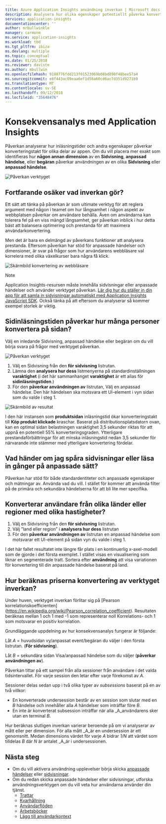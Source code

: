 ```yaml
---
title: Azure Application Insights användning inverkan | Microsoft docs
description: Analysera hur olika egenskaper potentiellt påverka konverteringstakt för delar av dina appar.
services: application-insights
documentationcenter: ''
author: mrbullwinkle
manager: carmonm
ms.service: application-insights
ms.workload: tbd
ms.tgt_pltfrm: ibiza
ms.devlang: multiple
ms.topic: conceptual
ms.date: 01/25/2018
ms.reviewer: daviste
ms.author: mbullwin
ms.openlocfilehash: 9188776fdd213f01523069b08bd898f48bee57a4
ms.sourcegitcommit: e8f443ac09eaa6ef1d56a60cd6ac7d351d9271b9
ms.translationtype: MT
ms.contentlocale: sv-SE
ms.lasthandoff: 09/12/2018
ms.locfileid: "35648476"
---
```

# <a name="impact-analysis-with-application-insights"></a>Konsekvensanalys med Application Insights

Påverkan analyserar hur inläsningstider och andra egenskaper påverkar konverteringstakt för olika delar av appen. Om du vill placera mer exakt som identifieras hur **någon annan dimension** av en **Sidvisning**, **anpassad händelse**, eller **begäran** påverkar användningen av en olika **Sidvisning** eller **anpassad händelse**. 

![Påverkan verktyget](./media/app-insights-usage-impact/0001-impact.png)

## <a name="still-not-sure-what-impact-does"></a>Fortfarande osäker vad inverkan gör?

Ett sätt att tänka på påverkan är som ultimate verktyg för att reglera argument med någon i teamet om hur långsamhet i någon aspekt av webbplatsen påverkar om användare behålla. Även om användarna kan tolerera fel på en viss mängd långsamhet, ger påverkan inblick i hur detta bäst att balansera optimering och prestanda för att maximera användarkonvertering.

Men det är bara en delmängd av påverkans funktioner att analysera prestanda. Eftersom påverkan har stöd för anpassade händelser och dimensioner, är svar på frågor som hur användarens webbläsare val korrelera med olika växelkurser bara några få klick.

![Skärmbild konvertering av webbläsare](./media/app-insights-usage-impact/0004-browsers.png)

> [!NOTE]
> Application Insights-resursen måste innehålla sidvisningar eller anpassade händelser och använder verktyget påverkan. [Lär dig hur du ställer in din app för att samla in sidvisningar automatiskt med Application Insights JavaScript SDK](app-insights-javascript.md). Också tänka på att eftersom du analyserar så kommer exempel storlek är viktig.
>
>

## <a name="is-page-load-time-impacting-how-many-people-convert-on-my-page"></a>Sidinläsningstiden påverkar hur många personer konvertera på sidan?

Välj en inledande Sidvisning, anpassad händelse eller begäran om du vill börja svara på frågor med verktyget påverkan.

![Påverkan verktyget](./media/app-insights-usage-impact/0002-dropdown.png)

1. Välj en Sidvisning från den **för sidvisning** listrutan.
2. Lämna den **analysera hur dess** listmenyerna på standardinställningen **varaktighet** (i det här sammanhanget **varaktighet** är ett alias för **sidinläsningstiden**.)
3. För den **påverkar användningen av** listrutan, Välj en anpassad händelse. Den här händelsen ska motsvara ett UI-element i vyn sidan som du valde i steg 1.

![Skärmbild av resultat](./media/app-insights-usage-impact/0003-results.png)

I den här instansen som **produktsidan** inläsningstid ökar konverteringstakt till **Köp produkt klickade** kraschar. Baserat på distributionsplatsdatorn ovan, kan en optimal sidan belastningen varaktighet 3,5 sekunder riktas för att uppnå en potentiell 55% konverteringsgraden. Ytterligare prestandaförbättringar för att minska inläsningstid nedan 3,5 sekunder för närvarande inte stämmer med ytterligare konvertering fördelar.

## <a name="what-if-im-tracking-page-views-or-load-times-in-custom-ways"></a>Vad händer om jag spåra sidvisningar eller läsa in gånger på anpassade sätt?

Påverkan har stöd för både standardentiteter och anpassade egenskaper och mätningar av. Använda vad du vill. I stället för kommer att använda filter på de primära och sekundära händelserna för att bli lite mer specifika.

## <a name="do-users-from-different-countries-or-regions-convert-at-different-rates"></a>Konverterar användare från olika länder eller regioner med olika hastigheter?

1. Välj en Sidvisning från den **för sidvisning** listrutan.
2. Välj ”land eller region” i **analysera hur dess** listrutan
3. För den **påverkar användningen av** listrutan en anpassad händelse som motsvarar ett UI-element på sidan vyn du valde i steg 1.

I det här fallet resultatet inte längre får plats i en kontinuerlig x-axel-modell som de gjorde i det första exemplet. I stället visas en visualisering som liknar en segmenterade tratt. Sortera efter **användning** att visa variationen för konvertering till din anpassade händelse baserat på land.


## <a name="how-does-the-impact-tool-calculate-these-conversion-rates"></a>Hur beräknas priserna konvertering av verktyget inverkan?

Under huven, verktyget inverkan förlitar sig på [Pearson korrelationskoefficienten] (https://en.wikipedia.org/wiki/Pearson_correlation_coefficient). Resultaten beräknas mellan 1 och 1 med -1 som representerar noll Korrelations- och 1 som motsvarar en positiv korrelation.

Grundläggande uppdelning av hur konsekvensanalys fungerar är följande:

Låt _A_ = huvudsidan vy/anpassat event/begäran du väljer i den första listrutan. (**För sidvisning**).

Låt _B_ = sekundära sidan Visa/anpassad händelse som du väljer (**påverkar användningen av**).

Påverkan tittar på ett sampel från alla sessioner från användare i det valda tidsintervallet. För varje session den letar efter varje förekomst av _A_.

Sessioner delas sedan upp i två olika typer av _subsessions_ baserat på en av två villkor:

- En konverterade undersession består av en session som slutar med en _B_ händelse och innehåller alla _A_ händelser som inträffar före _B_.
- En inte är konverterat subsession inträffar när alla _A_användarens sker utan en terminal _B_.

Hur beräknas slutligen inverkan varierar beroende på om vi analyserar av mått eller per dimension. För alla mått _A_är en undersession är ett genomsnitt. Medan dimensions värdet för varje _A_ bidrar _1/N_ att värdet som tilldelas _B_ där _N_ är antalet _A_är i undersessionen.

## <a name="next-steps"></a>Nästa steg

- Om du vill aktivera användning upplevelser börja skicka [anpassade händelser](https://docs.microsoft.com/azure/application-insights/app-insights-api-custom-events-metrics#trackevent) eller [sidvisningar](https://docs.microsoft.com/azure/application-insights/app-insights-api-custom-events-metrics#page-views).
- Om du redan skicka anpassade händelser eller sidvisningar, utforska användningsverktygen om du vill veta hur användarna använder din tjänst.
    - [Trattar](usage-funnels.md)
    - [Kvarhållning](app-insights-usage-retention.md)
    - [Användarflöden](app-insights-usage-flows.md)
    - [Arbetsböcker](app-insights-usage-workbooks.md)
    - [Lägg till användarkontext](app-insights-usage-send-user-context.md)